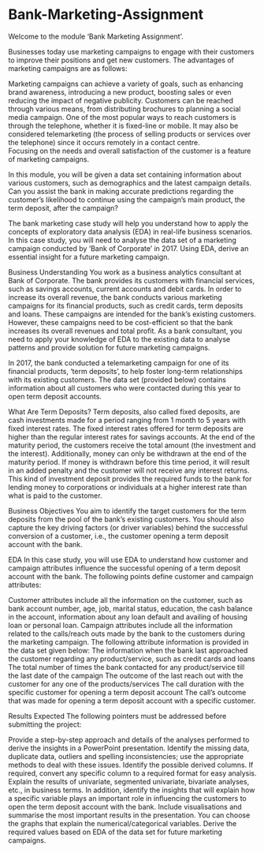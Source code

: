 # Bank-Marketing-Assignment

Welcome to the module ‘Bank Marketing Assignment’.

Businesses today use marketing campaigns to engage with their customers to improve their positions and get new customers. The advantages of marketing campaigns are as follows:

Marketing campaigns can achieve a variety of goals, such as enhancing brand awareness, introducing a new product, boosting sales or even reducing the impact of negative publicity.
Customers can be reached through various means, from distributing brochures to planning a social media campaign. One of the most popular ways to reach customers is through the telephone, whether it is fixed-line or mobile. It may also be considered telemarketing (the process of selling products or services over the telephone) since it occurs remotely in a contact centre.  
Focusing on the needs and overall satisfaction of the customer is a feature of marketing campaigns. 
 
In this module, you will be given a data set containing information about various customers, such as demographics and the latest campaign details. Can you assist the bank in making accurate predictions regarding the customer’s likelihood to continue using the campaign’s main product, the term deposit, after the campaign? 

The bank marketing case study will help you understand how to apply the concepts of exploratory data analysis (EDA) in real-life business scenarios. In this case study, you will need to analyse the data set of a marketing campaign conducted by ‘Bank of Corporate’ in 2017. Using EDA, derive an essential insight for a future marketing campaign.

 

Business Understanding
You work as a business analytics consultant at Bank of Corporate. The bank provides its customers with financial services, such as savings accounts, current accounts and debit cards. In order to increase its overall revenue, the bank conducts various marketing campaigns for its financial products, such as credit cards, term deposits and loans. These campaigns are intended for the bank’s existing customers. However, these campaigns need to be cost-efficient so that the bank increases its overall revenues and total profit. As a bank consultant, you need to apply your knowledge of EDA to the existing data to analyse patterns and provide solution for future marketing campaigns.

In 2017, the bank conducted a telemarketing campaign for one of its financial products, ‘term deposits’, to help foster long-term relationships with its existing customers. The data set (provided below) contains information about all customers who were contacted during this year to open term deposit accounts.

 

What Are Term Deposits?
Term deposits, also called fixed deposits, are cash investments made for a period ranging from 1 month to 5 years with fixed interest rates. The fixed interest rates offered for term deposits are higher than the regular interest rates for savings accounts. At the end of the maturity period, the customers receive the total amount (the investment and the interest). Additionally, money can only be withdrawn at the end of the maturity period. If money is withdrawn before this time period, it will result in an added penalty and the customer will not receive any interest returns. This kind of investment deposit provides the required funds to the bank for lending money to corporations or individuals at a higher interest rate than what is paid to the customer.

 

Business Objectives
You aim to identify the target customers for the term deposits from the pool of the bank’s existing customers. You should also capture the key driving factors (or driver variables) behind the successful conversion of a customer, i.e., the customer opening a term deposit account with the bank. 

 

EDA
In this case study, you will use EDA to understand how customer and campaign attributes influence the successful opening of a term deposit account with the bank. The following points define customer and campaign attributes:

Customer attributes include all the information on the customer, such as bank account number, age, job, marital status, education, the cash balance in the account, information about any loan default and availing of housing loan or personal loan.
Campaign attributes include all the information related to the calls/reach outs made by the bank to the customers during the marketing campaign. The following attribute information is provided in the data set given below:
The information when the bank last approached the customer regarding any product/service, such as credit cards and loans
The total number of times the bank contacted for any product/service till the last date of the campaign
The outcome of the last reach out with the customer for any one of the products/services 
The call duration with the specific customer for opening a term deposit account
The call’s outcome that was made for opening a term deposit account with a specific customer.

Results Expected
The following pointers must be addressed before submitting the project:

Provide a step-by-step approach and details of the analyses performed to derive the insights in a PowerPoint presentation.
Identify the missing data, duplicate data, outliers and spelling inconsistencies; use the appropriate methods to deal with these issues.
Identify the possible derived columns. If required, convert any specific column to a required format for easy analysis.
Explain the results of univariate, segmented univariate, bivariate analyses, etc., in business terms. In addition, identify the insights that will explain how a specific variable plays an important role in influencing the customers to open the term deposit account with the bank.
Include visualisations and summarise the most important results in the presentation. You can choose the graphs that explain the numerical/categorical variables.
Derive the required values based on EDA of the data set for future marketing campaigns.
